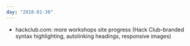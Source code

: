 ```yaml
---
day: "2018-01-30"
---
```


* hackclub.com: more workshops site progress (Hack Club-branded syntax highlighting, autolinking headings, responsive images)
